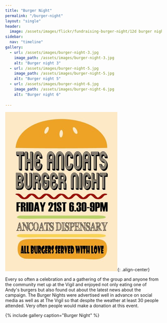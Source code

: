 ```yaml
---
title: "Burger Night"
permalink: "/burger-night"
layout: "single"
header:
  image: /assets/images/flickr/fundraising-burger-night/12d burger night.jpeg
sidebar:
  nav: "timeline"
gallery:
  - url: /assets/images/burger-night-3.jpg
    image_path: /assets/images/burger-night-3.jpg
    alt: "Burger night 3"
  - url: /assets/images/burger-night-5.jpg
    image_path: /assets/images/burger-night-5.jpg
    alt: "Burger night 5"
  - url: /assets/images/burger-night-6.jpg
    image_path: /assets/images/burger-night-6.jpg
    alt: "Burger night 6"

---
```


![burger night](assets/images/burger-night-1.jpg){: .align-center}

Every so often a celebration and a gathering of the group and anyone from the community met up at the Vigil and enjoyed not only eating one of Andy's burgers but also found out about the latest news about the campaign. The Burger Nights were advertised well in advance on social media as well as at The Vigil so that despite the weather at least 30 people attended. Very often people would make a donation at this event.

{% include gallery caption="Burger Night" %}
